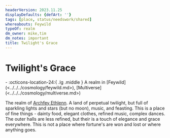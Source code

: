 ```yaml
---
headerVersion: 2023.11.25
displayDefaults: {defArt: ''}
tags: [place, status/needswork/shared]
whereabouts: Feywild
typeOf: realm
dm_owner: mike,tim
dm_notes: important
title: Twilight's Grace
---
```

# Twilight's Grace
<div class="grid cards ext-narrow-margin ext-one-column" markdown>
-    :octicons-location-24:{ .lg .middle } A realm in [Feywild](<../../../cosmology/feywild.md>), [Multiverse](<../../../cosmology/multiverse.md>)  
</div>


The realm of [Archfey Ethlenn](<../../../people/extraplanar-powers/archfey-ethlenn.md>). A land of perpetual twilight, but full of sparkling lights and stars (but no moon), music, and feasting. This is a place of fine things - dainty food, elegant clothes, refined music, complex dances.  The outer halls are less refined, but their is a touch of elegance and grace everywhere. This is not a place where fortune's are won and lost or where anything goes. 

